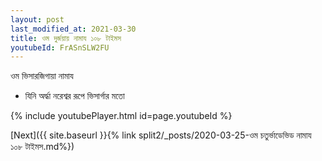 ```yaml
---
layout: post
last_modified_at: 2021-03-30
title: ওম দুর্জয়ায় নামায ১০৮ টাইমস
youtubeId: FrASnSLW2FU
---
```

 
 
 ওম ভিসারজিগায়া নামায  
 
 -  যিনি অর্দ্ধা নরেশ্বর রূপে ভিসার্গার মতো 
 
  
 
  
 
 
 
 
 
 


{% include youtubePlayer.html id=page.youtubeId %}
 
[Next]({{ site.baseurl }}{% link  split2/_posts/2020-03-25-ওম চতুর্ভাডেভিড নামায ১০৮ টাইমস.md%})
 
